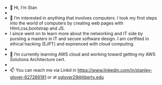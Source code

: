 - 👋 Hi, I’m Stan
- 
- 👀 I’m interested in anything that involves computers. I took my first steps into the world of computers by creating web pages with Html,css,bootstrap and JS. 
- I since went on to learn more about the networking and IT side by pursiing a masters in IT and secure software design. I am certfited in ethical hacking (EJPT) and expirenced with cloud computing.
-  
- 🌱 I’m currently learning AWS cloud and working toward getting my AWS Solutions Architecture cert.
- 
- 📫 You can reach me via Linkd in https://www.linkedin.com/in/stanley-glover-627266191 or at sglover29@liberty.edu 

